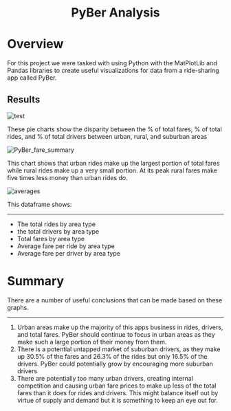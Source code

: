 <h1 Align="Center">
  
  PyBer Analysis

  # Overview
  
  <p>For this project we were tasked with using Python with the MatPlotLib and Pandas libraries to create useful visualizations for data from a ride-sharing app called PyBer.</p>
  
  ## Results
![test](https://user-images.githubusercontent.com/106105597/180324796-9ef279b1-9476-4a35-bafa-06970a889d85.png)
<p> These pie charts show the disparity between the % of total fares, % of total rides, and % of total drivers between urban, rural, and suburban areas</p>

![PyBer_fare_summary](https://user-images.githubusercontent.com/106105597/180321341-3ec71d7e-572d-4656-81f6-6ee1d7c7dc13.png)

<p>This chart shows that urban rides make up the largest portion of total fares while rural rides make up a very small portion. At its peak rural fares make five times less money than urban rides do.</p>

![averages](https://user-images.githubusercontent.com/106105597/180325561-705e7572-e15a-496c-aa0a-3931b42d69ac.png)

<p> This dataframe shows:
  
  ***
  * The total rides by area type
  * the total drivers by area type
  * Total fares by area type
  * Average fare per ride by area type
  * Average fare per driver by area type</p>
  
    
  # Summary
  <p>There are a number of useful conclusions that can be made based on these graphs. 
  
  ***
  1. Urban areas make up the majority of this apps business in rides, drivers, and total fares. PyBer should continue to focus in urban areas as they make such a large portion of their money from them.
  2. There is a potential untapped market of suburban drivers, as they make up 30.5% of the fares and 26.3% of the rides but only  16.5% of the drivers. PyBer could potentially grow by encouraging more suburban drivers
  3. There are potentially too many urban drivers, creating internal competition and causing urban fare prices to make up less of the total fares than it does for rides and drivers. This might balance itself out by virtue of supply and demand but it is something to keep an eye out for. </p>

  
  
